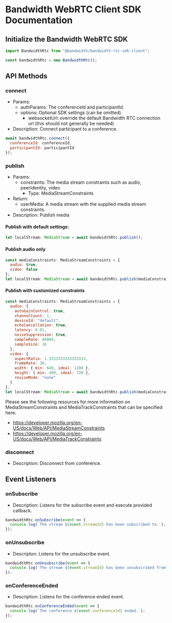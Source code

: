 # Bandwidth WebRTC Client SDK Documentation

## Initialize the Bandwidth WebRTC SDK

```javascript
import BandwidthRtc from "@bandwidth/bandwidth-rtc-sdk-client";

const bandwidthRtc = new BandwidthRtc();
```

## API Methods

### connect

- Params:
  - authParams: The conferenceId and participantId.
  - options: Optional SDK settings (can be omitted).
    - websocketUrl: override the default Bandwidth RTC connection url (this should not generally be needed)
- Description: Connect participant to a conference.

```javascript
await bandwidthRtc.connect({
  conferenceId: conferenceId,
  participantId: participantId
});
```

### publish

- Params:
  - constraints: The media stream constraints such as audio, peerIdentity, video
    - Type: MediaStreamConstraints
- Return:
  - userMedia: A media stream with the supplied media stream constraints.
- Description: Publish media

#### Publish with default settings:

```javascript
let localStream: MediaStream = await bandwidthRtc.publish();
```

#### Publish audio only

```javascript
const mediaConstraints: MediaStreamConstraints = {
  audio: true,
  video: false
};
let localStream: MediaStream = await bandwidthRtc.publish(mediaConstraints);
```

#### Publish with customized constraints

```javascript
const mediaConstraints: MediaStreamConstraints = {
  audio: {
    autoGainControl: true,
    channelCount: 1,
    deviceId: "default",
    echoCancellation: true,
    latency: 0.01,
    noiseSuppression: true,
    sampleRate: 48000,
    sampleSize: 16
  },
  video: {
    aspectRatio: 1.3333333333333333,
    frameRate: 30,
    width: { min: 640, ideal: 1280 },
    height: { min: 480, ideal: 720 },
    resizeMode: "none"
  }
};
let localStream: MediaStream = await bandwidthRtc.publish(mediaConstraints);
```

Please see the following resources for more information on MediaStreamConstraints and MediaTrackConstraints that can be specified here:

- https://developer.mozilla.org/en-US/docs/Web/API/MediaStreamConstraints
- https://developer.mozilla.org/en-US/docs/Web/API/MediaTrackConstraints

### disconnect

- Description: Disconnect from conference.

## Event Listeners

### onSubscribe

- Description: Listens for the subscribe event and execute provided callback.

```javascript
bandwidthRtc.onSubscribe(event => {
  console.log(`The stream ${event.streamId} has been subscribed to.`);
});
```

### onUnsubscribe

- Descripton: Listens for the unsubscribe event.

```javascript
bandwidthRtc.onUnsubscribe(event => {
  console.log(`The stream ${event.streamId} has been unsubscribed from.`);
});
```

### onConferenceEnded

- Description: Listens for the conference ended event.

```javascript
bandwidthRtc.onConferenceEnded(event => {
  console.log(`The conference ${event.conferenceId} ended.`);
});
```
